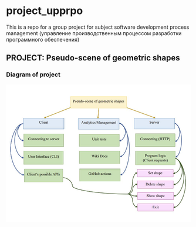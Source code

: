 # project_upprpo

This is a repo for a group project for subject software development process management (управление производственным процессом разработки программного обеспечения)  

## PROJECT: Pseudo-scene of geometric shapes  

### Diagram of project  
![diagram](additional_info/project_diagram.jpg)  

